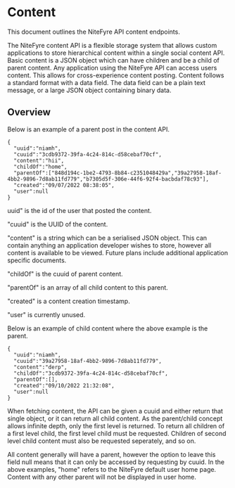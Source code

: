 # Content

This document outlines the NiteFyre API content endpoints.

The NiteFyre content API is a flexible storage system that allows custom applications to store hierarchical content within a single social content API.
Basic content is a JSON object which can have children and be a child of parent content. Any application using the NiteFyre API can access users content.
This allows for cross-experience content posting. Content follows a standard format with a data field. The data field can be a plain text message, or a large JSON object containing binary data.

## Overview

Below is an example of a parent post in the content API.
```
{
  "uuid":"niamh",
  "cuuid":"3cdb9372-39fa-4c24-814c-d58cebaf70cf",
  "content":"hii",
  "childOf":"home",
  "parentOf":["848d194c-1be2-4793-8b84-c2351048429a","39a27958-18af-4bb2-9896-7d8ab11fd779","b7305d5f-306e-44f6-92f4-bacbdaf78c93"],
  "created":"09/07/2022 08:38:05",
  "user":null
}
```
uuid" is the id of the user that posted the content.

"cuuid" is the UUID of the content.

"content" is a string which can be a serialised JSON object. This can contain anything an application developer wishes to store, however all content is available to be viewed. Future plans include additional application specific documents.

"childOf" is the cuuid of parent content.

"parentOf" is an array of all child content to this parent.

"created" is a content creation timestamp.

"user" is currently unused.

Below is an example of child content where the above example is the parent.

```
{
  "uuid":"niamh",
  "cuuid":"39a27958-18af-4bb2-9896-7d8ab11fd779",
  "content":"derp",
  "childOf":"3cdb9372-39fa-4c24-814c-d58cebaf70cf",
  "parentOf":[],
  "created":"09/10/2022 21:32:08",
  "user":null
}
```

When fetching content, the API can be given a cuuid and either return that single object, or it can return all child content.
As the parent/child concept allows infinite depth, only the first level is returned. To return all children of a first level child, the first level child must be requested.
Children of second level child content must also be requested seperately, and so on.

All content generally will have a parent, however the option to leave this field null means that it can only be accessed by requesting by cuuid.
In the above examples, "home" refers to the NiteFyre default user home page. Content with any other parent will not be displayed in user home.

